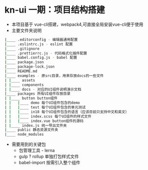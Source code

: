 # kn-ui 一期：项目结构搭建
* 本项目基于 vue-cli搭建，webpack4,可直接全局安装vue-cli便于使用
* 主要文件夹说明

```bash
|____ .editorconfig - 编辑器通用配置
|____ .eslintrc.js - eslint 配置
|____ .gitignore
|____ .prettierrc.js - 代码格式化插件配置
|____ babel.config.js - babel 配置
|____ package.json
|____ package-lock.json
|____ README.md
|____ examples - 原src目录，用来存放docs的一些文件
| |____ assets
| |____ components
| |____ docs - 对应的UI组件说明演示文档
|____ packages 所有UI组件存放目录
| |____ button button组件
| |   |____ demo 每个UI组件包含的demo
| |   |____ test 每个UI组件包含的单元测试
| |   |____ in18 每个UI组件包含的语言（应该目前只支持中文和英文）
| |   |____ index.scss 每个UI组件的样式文件
| |   |____ index.vue button组件的源码
| |____ index.js 统一导出文件夹
|____ public 静态资源文件夹
|____ node_modules
```
* 需要用到的关键包
  * 包管理工具 - lerna
  * gulp ? rollup 单独打包样式文件
  * babel-import 按需引入整个组件